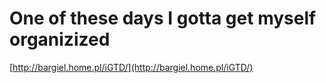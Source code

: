 <!--
id: 811606
link: http://tumblr.atmos.org/post/811606/one-of-these-days-i-gotta-get-myself-organizized
slug: one-of-these-days-i-gotta-get-myself-organizized
date: Wed Apr 11 2007 15:34:53 GMT-0700 (PDT)
publish: 2007-04-011
tags: 
title: One of these days I gotta get myself organizized
-->


One of these days I gotta get myself organizized
================================================

[http://bargiel.home.pl/iGTD/](http://bargiel.home.pl/iGTD/)

